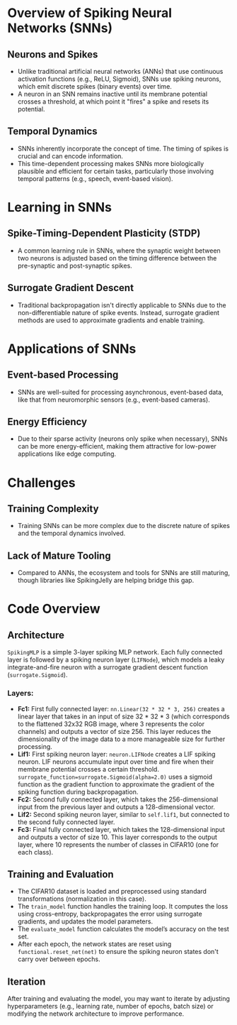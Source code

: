# Overview of Spiking Neural Networks (SNNs)

## Neurons and Spikes
- Unlike traditional artificial neural networks (ANNs) that use continuous activation functions (e.g., ReLU, Sigmoid), SNNs use spiking neurons, which emit discrete spikes (binary events) over time.
- A neuron in an SNN remains inactive until its membrane potential crosses a threshold, at which point it "fires" a spike and resets its potential.

## Temporal Dynamics
- SNNs inherently incorporate the concept of time. The timing of spikes is crucial and can encode information.
- This time-dependent processing makes SNNs more biologically plausible and efficient for certain tasks, particularly those involving temporal patterns (e.g., speech, event-based vision).

# Learning in SNNs

## Spike-Timing-Dependent Plasticity (STDP)
- A common learning rule in SNNs, where the synaptic weight between two neurons is adjusted based on the timing difference between the pre-synaptic and post-synaptic spikes.

## Surrogate Gradient Descent
- Traditional backpropagation isn't directly applicable to SNNs due to the non-differentiable nature of spike events. Instead, surrogate gradient methods are used to approximate gradients and enable training.

# Applications of SNNs

## Event-based Processing
- SNNs are well-suited for processing asynchronous, event-based data, like that from neuromorphic sensors (e.g., event-based cameras).

## Energy Efficiency
- Due to their sparse activity (neurons only spike when necessary), SNNs can be more energy-efficient, making them attractive for low-power applications like edge computing.

# Challenges

## Training Complexity
- Training SNNs can be more complex due to the discrete nature of spikes and the temporal dynamics involved.

## Lack of Mature Tooling
- Compared to ANNs, the ecosystem and tools for SNNs are still maturing, though libraries like SpikingJelly are helping bridge this gap.

# Code Overview

## Architecture
`SpikingMLP` is a simple 3-layer spiking MLP network. Each fully connected layer is followed by a spiking neuron layer (`LIFNode`), which models a leaky integrate-and-fire neuron with a surrogate gradient descent function (`surrogate.Sigmoid`).

### Layers:
- **Fc1:** First fully connected layer: `nn.Linear(32 * 32 * 3, 256)` creates a linear layer that takes in an input of size 32 * 32 * 3 (which corresponds to the flattened 32x32 RGB image, where 3 represents the color channels) and outputs a vector of size 256. This layer reduces the dimensionality of the image data to a more manageable size for further processing.
- **Lif1:** First spiking neuron layer: `neuron.LIFNode` creates a LIF spiking neuron. LIF neurons accumulate input over time and fire when their membrane potential crosses a certain threshold. `surrogate_function=surrogate.Sigmoid(alpha=2.0)` uses a sigmoid function as the gradient function to approximate the gradient of the spiking function during backpropagation.
- **Fc2:** Second fully connected layer, which takes the 256-dimensional input from the previous layer and outputs a 128-dimensional vector.
- **Lif2:** Second spiking neuron layer, similar to `self.lif1`, but connected to the second fully connected layer.
- **Fc3:** Final fully connected layer, which takes the 128-dimensional input and outputs a vector of size 10. This layer corresponds to the output layer, where 10 represents the number of classes in CIFAR10 (one for each class).

## Training and Evaluation
- The CIFAR10 dataset is loaded and preprocessed using standard transformations (normalization in this case).
- The `train_model` function handles the training loop. It computes the loss using cross-entropy, backpropagates the error using surrogate gradients, and updates the model parameters.
- The `evaluate_model` function calculates the model’s accuracy on the test set.
- After each epoch, the network states are reset using `functional.reset_net(net)` to ensure the spiking neuron states don't carry over between epochs.

## Iteration
After training and evaluating the model, you may want to iterate by adjusting hyperparameters (e.g., learning rate, number of epochs, batch size) or modifying the network architecture to improve performance.
